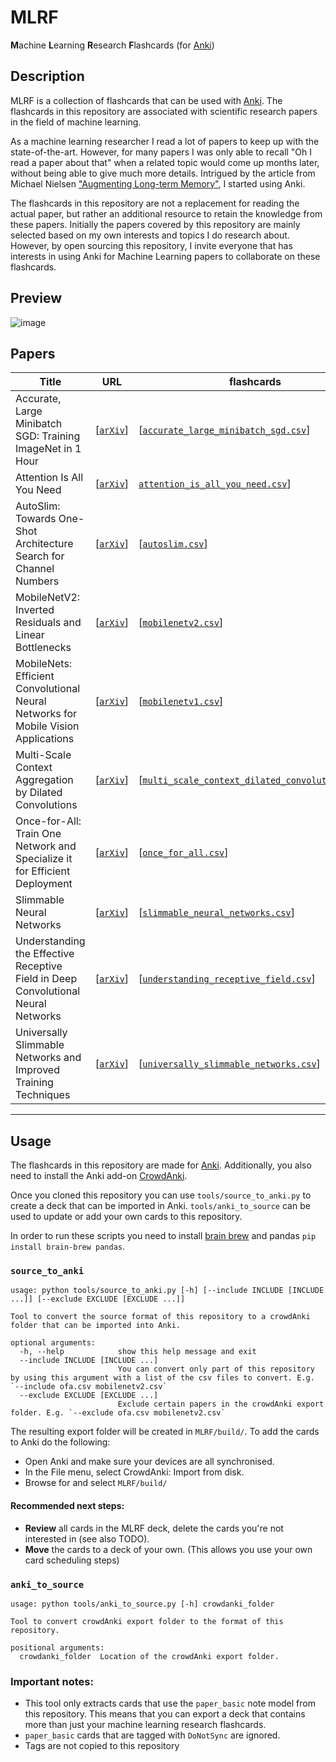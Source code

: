 # MLRF
**M**achine **L**earning **R**esearch **F**lashcards (for [Anki](http://ankisrs.net/))

## Description
MLRF is a collection of flashcards that can be used with [Anki](http://ankisrs.net/).
The flashcards in this repository are associated with scientific research papers in the field of machine learning.

As a machine learning researcher I read a lot of papers to keep up with the state-of-the-art. 
However, for many papers I was only able to recall "Oh I read a paper about that" when a related topic would come up months later, without being able to give much more details.
Intrigued by the article from Michael Nielsen ["Augmenting Long-term Memory"](http://augmentingcognition.com/ltm.html), I started using Anki.

The flashcards in this repository are not a replacement for reading the actual paper, but rather an additional resource to retain the knowledge from these papers.
Initially the papers covered by this repository are mainly selected based on my own interests and topics I do research about.
However, by open sourcing this repository, I invite everyone that has interests in using Anki for Machine Learning papers to collaborate on these flashcards.

## Preview
![image](https://user-images.githubusercontent.com/11473168/118519631-9540c180-b739-11eb-8765-b8a207786bdb.png)

## Papers

| Title | URL | flashcards |
| ----- | ----- | ---------- |
| Accurate, Large Minibatch SGD: Training ImageNet in 1 Hour| [[`arXiv`](https://arxiv.org/abs/1706.02677)] | [[`accurate_large_minibatch_sgd.csv`](flashcards/accurate_large_minibatch_sgd.csv)]|
| Attention Is All You Need | [[`arXiv`](https://arxiv.org/abs/1706.03762)] | [`attention_is_all_you_need.csv`](flashcards/attention_is_all_you_need.csv)]|
| AutoSlim: Towards One-Shot Architecture Search for Channel Numbers | [[`arXiv`](https://arxiv.org/abs/1903.11728)] | [[`autoslim.csv`](flashcards/autoslim.csv)]|
| MobileNetV2: Inverted Residuals and Linear Bottlenecks | [[`arXiv`](https://arxiv.org/abs/1801.04381)] | [[`mobilenetv2.csv`](flashcards/mobilenetv2.csv)]|
| MobileNets: Efficient Convolutional Neural Networks for Mobile Vision Applications | [[`arXiv`](https://arxiv.org/abs/1704.04861)] | [[`mobilenetv1.csv`](flashcards/mobilenetv1.csv)]|
| Multi-Scale Context Aggregation by Dilated Convolutions | [[`arXiv`](https://arxiv.org/abs/1511.07122)] | [[`multi_scale_context_dilated_convolutions.csv`](flashcards/multi_scale_context_dilated_convolutions.csv)]|
| Once-for-All: Train One Network and Specialize it for Efficient Deployment | [[`arXiv`](https://arxiv.org/abs/1908.09791)] | [[`once_for_all.csv`](flashcards/once_for_all.csv)]|
| Slimmable Neural Networks | [[`arXiv`](https://arxiv.org/abs/1812.08928)] | [[`slimmable_neural_networks.csv`](flashcards/slimmable_neural_networks.csv)]|
| Understanding the Effective Receptive Field in Deep Convolutional Neural Networks | [[`arXiv`](https://arxiv.org/abs/1701.04128)] | [[`understanding_receptive_field.csv`](flashcards/understanding_receptive_field.csv)]|
| Universally Slimmable Networks and Improved Training Techniques | [[`arXiv`](https://arxiv.org/abs/1903.05134)] | [[`universally_slimmable_networks.csv`](flashcards/universally_slimmable_networks.csv)]|

___
## Usage
The flashcards in this repository are made for [Anki](http://ankisrs.net/).
Additionally, you also need to install the Anki add-on [CrowdAnki](https://github.com/Stvad/CrowdAnki).

Once you cloned this repository you can use `tools/source_to_anki.py` to create a deck that can be imported in Anki.
`tools/anki_to_source` can be used to update or add your own cards to this repository.

In order to run these scripts you need to install [brain brew](https://github.com/ohare93/brain-brew/) and pandas `pip install brain-brew pandas`.

### `source_to_anki`
```
usage: python tools/source_to_anki.py [-h] [--include INCLUDE [INCLUDE ...]] [--exclude EXCLUDE [EXCLUDE ...]]

Tool to convert the source format of this repository to a crowdAnki folder that can be imported into Anki.

optional arguments:
  -h, --help            show this help message and exit
  --include INCLUDE [INCLUDE ...]
                        You can convert only part of this repository by using this argument with a list of the csv files to convert. E.g. `--include ofa.csv mobilenetv2.csv`
  --exclude EXCLUDE [EXCLUDE ...]
                        Exclude certain papers in the crowdAnki export folder. E.g. `--exclude ofa.csv mobilenetv2.csv`
```
The resulting export folder will be created in `MLRF/build/`. To add the cards to Anki do the following:
* Open Anki and make sure your devices are all synchronised.
* In the File menu, select CrowdAnki: Import from disk.
* Browse for and select `MLRF/build/`

#### Recommended next steps:
* **Review** all cards in the MLRF deck, delete the cards you're not interested in (see also TODO).
* **Move** the cards to a deck of your own.  (This allows you use your own card scheduling steps)

### `anki_to_source`
```
usage: python tools/anki_to_source.py [-h] crowdanki_folder

Tool to convert crowdAnki export folder to the format of this repository.

positional arguments:
  crowdanki_folder  Location of the crowdAnki export folder.
```
### Important notes:

* This tool only extracts cards that use the `paper_basic` note model from this repository. 
This means that you can export a deck that contains more than just your machine learning research flashcards.
* `paper_basic` cards that are tagged with `DoNotSync` are ignored. 
* Tags are not copied to this repository 




